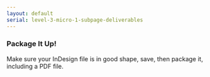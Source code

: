 ```yaml
---
layout: default
serial: level-3-micro-1-subpage-deliverables
---
```

### Package It Up!

Make sure your InDesign file is in good shape, save, then package it, including a PDF file.